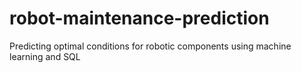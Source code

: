 # robot-maintenance-prediction
Predicting optimal conditions for robotic components using machine learning and SQL
